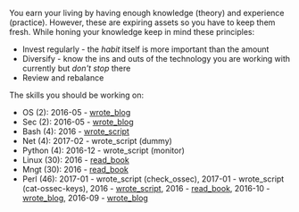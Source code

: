 You earn your living by having enough knowledge (theory) and experience
(practice). However, these are expiring assets so you have to keep them fresh.
While honing your knowledge keep in mind these principles:

* Invest regularly - the *habit* itself is more important than the amount
* Diversify - know the ins and outs of the technology you are working with
  currently but *don't stop* there
* Review and rebalance

The skills you should be working on:

* OS (2): 2016-05 - [wrote_blog](https://github.com/jreisinger/blog/blob/master/posts/vagrant.md)
* Sec (2): 2016-05 - [wrote_blog](https://github.com/jreisinger/blog/blob/master/posts/tcpdump.md)
* Bash (4): 2016 - [wrote_script](https://github.com/skx/sysadmin-util/issues/17)
* Net (4): 2017-02 - wrote_script (dummy)
* Python (4): 2016-12 - wrote_script (monitor)
* Linux (30): 2016 - [read_book](https://www.nostarch.com/howlinuxworks2)
* Mngt (30): 2016 - [read_book](https://en.wikipedia.org/wiki/The_Phoenix_Project_(novel))
* Perl (46): 2017-01 - wrote_script (check_ossec), 2017-01 - wrote_script (cat-ossec-keys), 2016 - [wrote_script](https://github.com/jreisinger/checkprocs), 2016 - [read_book](https://www.intermediateperl.com/), 2016-10 - [wrote_blog](https://github.com/jreisinger/blog/blob/master/posts/module-build.md), 2016-09 - [wrote_blog](https://github.com/jreisinger/blog/blob/master/posts/finding-good-cpan-module.md)
